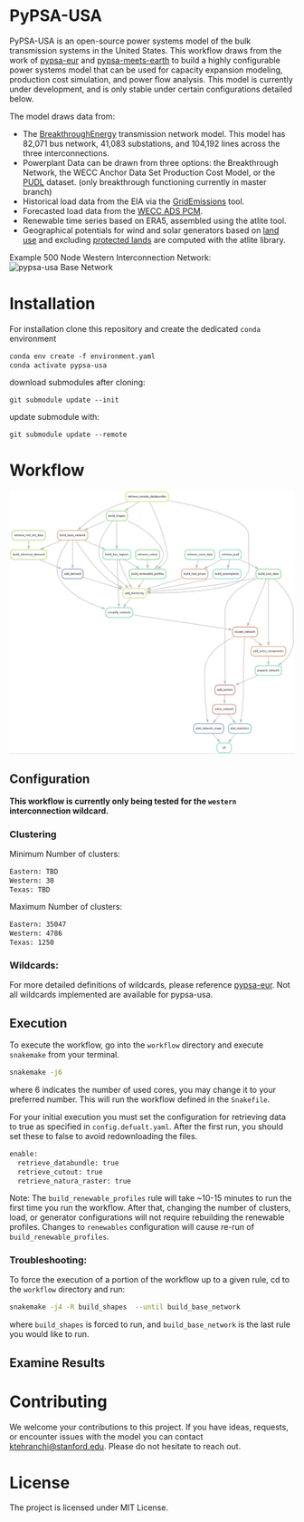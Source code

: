 # PyPSA-USA

PyPSA-USA is an open-source power systems model of the bulk transmission systems in the United States. This workflow draws from the work of [pypsa-eur](https://pypsa-eur.readthedocs.io/en/latest/index.html) and [pypsa-meets-earth](https://pypsa-earth.readthedocs.io/en/latest/how_to_contribute.html) to build a highly configurable power systems model that can be used for capacity expansion modeling, production cost simulation, and power flow analysis. This model is currently under development, and is only stable under certain configurations detailed below.

The model draws data from:

- The [BreakthroughEnergy](https://www.breakthroughenergy.org/) transmission network model. This model has 82,071 bus network, 41,083 substations, and 104,192 lines across the three interconnections.
- Powerplant Data can be drawn from three options: the Breakthrough Network, the WECC Anchor Data Set Production Cost Model, or the [PUDL](https://catalystcoop-pudl.readthedocs.io/en/latest/index.html#) dataset. (only breakthrough functioning currently in master branch)
- Historical load data from the EIA via the [GridEmissions](https://github.com/jdechalendar/gridemissions/) tool.
- Forecasted load data from the [WECC ADS PCM](https://www.wecc.org/ReliabilityModeling/Pages/AnchorDataSet.aspx).
- Renewable time series based on ERA5, assembled using the atlite tool.
- Geographical potentials for wind and solar generators based on [land use](https://land.copernicus.eu/global/products/lc) and excluding [protected lands](https://www.protectedplanet.net/country/USA) are computed with the atlite library.

Example 500 Node Western Interconnection Network:
![pypsa-usa Base Network](https://github.com/PyPSA/pypsa-usa/blob/master/workflow/repo_data/network_500.jpg)


# Installation

For installation clone this repository and create the dedicated `conda` environment

```
conda env create -f environment.yaml
conda activate pypsa-usa
```

download submodules after cloning:

```
git submodule update --init
```

update submodule with:

```
git submodule update --remote
```


# Workflow

![pypsa-usa workflow](https://github.com/PyPSA/pypsa-usa/blob/master/workflow/repo_data/dag.jpg?raw=true)

## Configuration

**This workflow is currently only being tested for the `western` interconnection wildcard.**

### Clustering

Minimum Number of clusters:
```
Eastern: TBD
Western: 30
Texas: TBD
```

Maximum Number of clusters:
```
Eastern: 35047
Western: 4786
Texas: 1250
```

### Wildcards:
For more detailed definitions of wildcards, please reference [pypsa-eur](https://pypsa-eur.readthedocs.io/en/latest/wildcards.html). Not all wildcards implemented are available for pypsa-usa.

## Execution 
To execute the workflow, go into the `workflow` directory and execute `snakemake` from your terminal. 

```bash
snakemake -j6
```

where 6 indicates the number of used cores, you may change it to your preferred number. This will run the workflow defined in the `Snakefile`.

For your initial execution you must set the configuration for retrieving data to true as specified in `config.defualt.yaml`. After the first run, you should set these to false to avoid redownloading the files.

```
enable:
  retrieve_databundle: true
  retrieve_cutout: true 
  retrieve_natura_raster: true 
```

Note: The `build_renewable_profiles` rule will take ~10-15 minutes to run the first time you run the workflow. After that, changing the number of clusters, load, or generator configurations will not require rebuilding the renewable profiles. Changes to `renewables` configuration will cause re-run of `build_renewable_profiles`.

### Troubleshooting:

To force the execution of a portion of the workflow up to a given rule, cd to the `workflow` directory and run:

```bash
snakemake -j4 -R build_shapes  --until build_base_network
```
where `build_shapes` is forced to run, and `build_base_network`  is the last rule you would like to run.

## Examine Results

# Contributing
We welcome your contributions to this project. If you have ideas, requests, or encounter issues with the model you can contact ktehranchi@stanford.edu. Please do not hesitate to reach out.


<!-- # Scope -->

# License

The project is licensed under MIT License.
